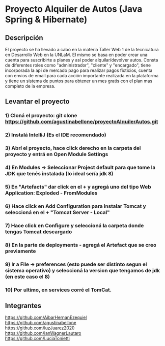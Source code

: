 # Proyecto Alquiler de Autos (Java Spring & Hibernate)

## Descripción
 El proyecto se ha llevado a cabo en la materia Taller Web 1 de la tecnicatura en Desarrollo Web en la UNLaM. El mismo se basa en poder crear una cuenta para suscribirte a planes y así
 poder alquilar/devolver autos. Consta de diferentes roles como "administrador", "cliente" y "encargado", tiene incorporada la api de mercado pago para realizar pagos ficticios, cuenta con
 envios de email para cada acción importante realizada en la plataforma y tiene un sistema de puntos para obtener un mes gratis con el plan mas completo de la empresa.

## Levantar el proyecto

### 1) Cloná el proyecto: git clone https://github.com/agustinabellone/proyectoAlquilerAutos.git
### 2) Instalá IntelliJ (Es el IDE recomendado)
### 3) Abrí el proyecto, hace click derecho en la carpeta del proyecto y entrá en Open Module Settings
### 4) En Modules -> Seleccionar Project default para que tome la JDK que tenés instalada (lo ideal sería jdk 8)
### 5) En "Artefacts" dar click en el + y agregá uno del tipo Web Application: Exploded - FromModules
### 6) Hace click en Add Configuration para instalar Tomcat y seleccioná en el + "Tomcat Server - Local"
### 7) Hace click en Configure y seleccioná la carpeta donde tengas Tomcat descargado
### 8) En la parte de deployments - agregá el Artefact que se creo previamente
### 9) Ir a File -> preferences (esto puede ser distinto segun el sistema operativo) y seleccioná la version que tengamos de jdk (en este caso el 8)
### 10) Por ultimo, en services corré el TomCat.

## Integrantes

<a>https://github.com/AibarHernanEzequiel</a><br>
<a>https://github.com/agustinabellone</a><br>
<a>https://github.com/luzJuarez2020</a><br>
<a>https://github.com/IanWagnerLautaro</a><br>
<a>https://github.com/LuciaTonietti</a>
